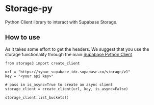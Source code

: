 # Storage-py

Python Client library to interact with Supabase Storage.



## How to use

As it takes some effort to get the headers. We suggest that you use the storage functionality through the main [Supabase Python Client](https://github.com/supabase-community/supabase-py)


```python3
from storage3 import create_client

url = "https://<your_supabase_id>.supabase.co/storage/v1"
key = "<your api key>"

# pass in is_async=True to create an async client
storage_client = create_client(url, key, is_async=False)

storage_client.list_buckets()
```
